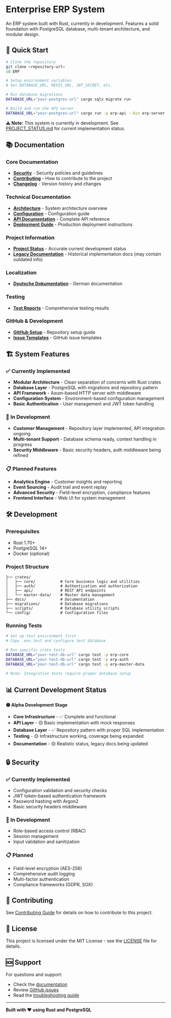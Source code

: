 # Enterprise ERP System

An ERP system built with Rust, currently in development. Features a solid foundation with PostgreSQL database, multi-tenant architecture, and modular design.

## 🚀 Quick Start

```bash
# Clone the repository
git clone <repository-url>
cd ERP

# Setup environment variables
# Set DATABASE_URL, REDIS_URL, JWT_SECRET, etc.

# Run database migrations
DATABASE_URL="your-postgres-url" cargo sqlx migrate run

# Build and run the API server
DATABASE_URL="your-postgres-url" cargo run -p erp-api --bin erp-server
```

**⚠️ Note:** This system is currently in development. See [PROJECT_STATUS.md](PROJECT_STATUS.md) for current implementation status.

## 📚 Documentation

### Core Documentation
- **[Security](docs/SECURITY.md)** - Security policies and guidelines
- **[Contributing](docs/CONTRIBUTING.md)** - How to contribute to the project
- **[Changelog](docs/CHANGELOG.md)** - Version history and changes

### Technical Documentation
- **[Architecture](docs/architecture/ARCHITECTURE.md)** - System architecture overview
- **[Configuration](docs/architecture/CONFIGURATION.md)** - Configuration guide
- **[API Documentation](docs/api/API_DOKUMENTATION.md)** - Complete API reference
- **[Deployment Guide](docs/deployment/DEPLOYMENT_GUIDE.md)** - Production deployment instructions

### Project Information
- **[Project Status](PROJECT_STATUS.md)** - Accurate current development status
- **[Legacy Documentation](docs/project/)** - Historical implementation docs (may contain outdated info)

### Localization
- **[Deutsche Dokumentation](docs/localization/DEUTSCHE_DOKUMENTATION.md)** - German documentation

### Testing
- **[Test Reports](docs/testing/test_reports.md)** - Comprehensive testing results

### GitHub & Development
- **[GitHub Setup](docs/github/GITHUB_SETUP.md)** - Repository setup guide
- **[Issue Templates](docs/github/github_issues_templates.md)** - GitHub issue templates

## 🏗️ System Features

### ✅ Currently Implemented
- **Modular Architecture** - Clean separation of concerns with Rust crates
- **Database Layer** - PostgreSQL with migrations and repository pattern
- **API Framework** - Axum-based HTTP server with middleware
- **Configuration System** - Environment-based configuration management
- **Basic Authentication** - User management and JWT token handling

### 🚧 In Development
- **Customer Management** - Repository layer implemented, API integration ongoing
- **Multi-tenant Support** - Database schema ready, context handling in progress
- **Security Middleware** - Basic security headers, auth middleware being refined

### 📋 Planned Features
- **Analytics Engine** - Customer insights and reporting
- **Event Sourcing** - Audit trail and event replay
- **Advanced Security** - Field-level encryption, compliance features
- **Frontend Interface** - Web UI for system management

## 🛠️ Development

### Prerequisites
- Rust 1.70+
- PostgreSQL 14+
- Docker (optional)

### Project Structure
```
├── crates/
│   ├── core/           # Core business logic and utilities
│   ├── auth/           # Authentication and authorization
│   ├── api/            # REST API endpoints
│   └── master-data/    # Master data management
├── docs/               # Documentation
├── migrations/         # Database migrations
├── scripts/            # Database utility scripts
└── config/             # Configuration files
```

### Running Tests
```bash
# Set up test environment first
# Copy .env.test and configure test database

# Run specific crate tests
DATABASE_URL="your-test-db-url" cargo test -p erp-core
DATABASE_URL="your-test-db-url" cargo test -p erp-auth
DATABASE_URL="your-test-db-url" cargo test -p erp-master-data

# Note: Integration tests require proper database setup
```

## 📊 Current Development Status

**🟡 Alpha Development Stage**

- **Core Infrastructure** - ✅ Complete and functional
- **API Layer** - 🟡 Basic implementation with mock responses
- **Database Layer** - ✅ Repository pattern with proper SQL implementation
- **Testing** - 🟡 Infrastructure working, coverage being expanded
- **Documentation** - 🟡 Realistic status, legacy docs being updated

## 🔒 Security

### ✅ Currently Implemented
- Configuration validation and security checks
- JWT token-based authentication framework
- Password hashing with Argon2
- Basic security headers middleware

### 🚧 In Development
- Role-based access control (RBAC)
- Session management
- Input validation and sanitization

### 📋 Planned
- Field-level encryption (AES-256)
- Comprehensive audit logging
- Multi-factor authentication
- Compliance frameworks (GDPR, SOX)

## 🤝 Contributing

See [Contributing Guide](docs/CONTRIBUTING.md) for details on how to contribute to this project.

## 📄 License

This project is licensed under the MIT License - see the [LICENSE](LICENSE) file for details.

## 🆘 Support

For questions and support:
- Check the [documentation](docs/)
- Review [GitHub issues](docs/github/github_issues_templates.md)
- Read the [troubleshooting guide](docs/deployment/DEPLOYMENT_GUIDE.md)

---

**Built with ❤️ using Rust and PostgreSQL**